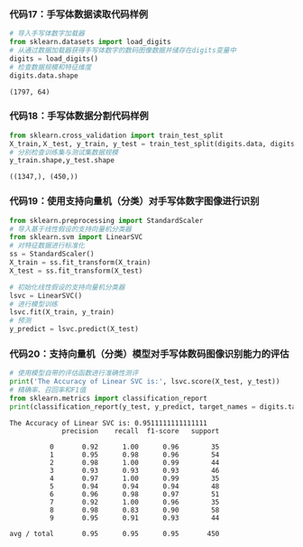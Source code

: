 
### 代码17：手写体数据读取代码样例


```python
# 导入手写体数字加载器
from sklearn.datasets import load_digits
# 从通过数据加载器获得手写体数字的数码图像数据并储存在digits变量中
digits = load_digits()
# 检查数据规模和特征维度
digits.data.shape
```




    (1797, 64)



### 代码18：手写体数据分割代码样例


```python
from sklearn.cross_validation import train_test_split
X_train,Ｘ_test, y_train, y_test = train_test_split(digits.data, digits.target, test_size = 0.25, random_state = 33)
# 分别检查训练集与测试集数据规模
y_train.shape,y_test.shape
```




    ((1347,), (450,))



### 代码19：使用支持向量机（分类）对手写体数字图像进行识别


```python
from sklearn.preprocessing import StandardScaler
# 导入基于线性假设的支持向量机分类器
from sklearn.svm import LinearSVC
# 对特征数据进行标准化
ss = StandardScaler()
X_train = ss.fit_transform(X_train)
X_test = ss.fit_transform(X_test)
```


```python
# 初始化线性假设的支持向量机分类器
lsvc = LinearSVC()
# 进行模型训练
lsvc.fit(X_train, y_train)
# 预测
y_predict = lsvc.predict(X_test)
```

### 代码20：支持向量机（分类）模型对手写体数码图像识别能力的评估


```python
# 使用模型自带的评估函数进行准确性测评
print('The Accuracy of Linear SVC is:', lsvc.score(X_test, y_test))
# 精确率、召回率和F1值
from sklearn.metrics import classification_report
print(classification_report(y_test, y_predict, target_names = digits.target_names.astype(str)))
```

    The Accuracy of Linear SVC is: 0.9511111111111111
                 precision    recall  f1-score   support
    
              0       0.92      1.00      0.96        35
              1       0.95      0.98      0.96        54
              2       0.98      1.00      0.99        44
              3       0.93      0.93      0.93        46
              4       0.97      1.00      0.99        35
              5       0.94      0.94      0.94        48
              6       0.96      0.98      0.97        51
              7       0.92      1.00      0.96        35
              8       0.98      0.83      0.90        58
              9       0.95      0.91      0.93        44
    
    avg / total       0.95      0.95      0.95       450
    
    
